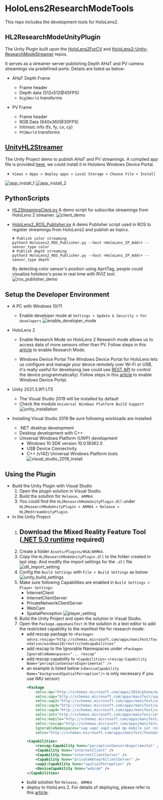 # HoloLens2ResearchModeTools

This repo includes the development tools for HoloLens2.

## HL2ResearchModeUnityPlugin
The Unity Plugin built upon the [HoloLens2ForCV](https://github.com/microsoft/HoloLens2ForCV) and [HoloLens2-Unity-ResearchModeStreamer](https://github.com/cgsaxner/HoloLens2-Unity-ResearchModeStreamer) repos.

It serves as a streamer server publishing Depth AHaT and PV camera streamings via predefined ports. Details are listed as below:

- AHaT Depth Frame
  - Frame header
  - Depth data (512x512@45FPS)
  - `Rig2World` transforms

- PV Frame
  - Frame header
  - RGB Data (640x360@30FPS)
  - Intrinsic info (fx, fy, cx, cy)
  - `PV2World` transforms

## [UnityHL2Streamer](UnityProjects\UnityHL2Streamer)
The Unity Project demo to publish AHaT and PV streamings.
A compiled app file is provided [here](UnityProjects\UnityHL2Streamer\App\UnityHL2Streamer_1.0.0.0_arm64.msixbundle), we could install it in Hololens Windows Device Portal.
- `Views > Apps > Deploy apps > Local Storage > Choose File > Install`

![app_install_1](docs/resources/unity_project/app_install_1.png)
![app_install_2](docs/resources/unity_project/app_install_2.png)

## PythonScripts
- [HL2StreamingCient.py](PythonScripts\HL2StreamingCient.py)
  A demo script for subscribe streamings from HoloLens 2 streamer.
![client_demo](docs/resources/python_client_demo.png)

- [HoloLens2_ROS_Publisher.py](PythonScripts\HoloLens2_ROS_Publisher.py)
  A demo Publisher script used in ROS to register streamings from HoloLens2 and publish as topics.
  ```shell
  # Publish color streaming
  python3 HoloLens2_ROS_Publisher.py --host <HoloLens_IP_Addr> --sensor_type color
  # Publish depth streaming
  python3 HoloLens2_ROS_Publisher.py --host <HoloLens_IP_Addr> --sensor_type depth
  ```
  By detecting color sensor's position using AprilTag, people could visualize hololens's pose in real time with RVIZ tool.
  ![ros_publisher_demo](docs/resources/hololens2_ROS_publisher_demo.gif)

## Setup the Developer Environment

- A PC with Windows 10/11
  - Enable developer mode at `Settings > Update & Security > For developers`
  ![enable_developer_mode](docs/resources/windows_developer_mode.png)

- HoloLens 2
  - Enable Research Mode on HoloLens 2
  Research mode allows us to access data of more sensors other than PV. Follow steps in this [article](https://docs.microsoft.com/en-us/windows/mixed-reality/develop/advanced-concepts/research-mode#enabling-research-mode-hololens-first-gen-and-hololens-2) to enable Research Mode.

  - Windows Device Portal
  The Windows Device Portal for HoloLens lets us configure and manage your device remotely over Wi-Fi or USB, it's really useful for developing (we could use [REST API](https://docs.microsoft.com/en-us/windows/mixed-reality/develop/advanced-concepts/device-portal-api-reference) to control the device programmatically). Follow steps in this [article](https://docs.microsoft.com/en-us/windows/mixed-reality/develop/advanced-concepts/using-the-windows-device-portal) to enable Windows Device Portal.

- Unity 2021.3.9f1 LTS
  - The Visual Studio 2019 will be installed by default
  - Check the module `Universal Windows Platform Build Support`
  ![unity_installation](docs/resources/unity_installation.png)

- Installing Visual Studio 2019
  Be sure following workloads are installed
  - .NET desktop development
  - Desktop development with C++
  - Universal Windows Platform (UWP) development
    - Windows 10 SDK version 10.0.18362.0
    - USB Device Connectivity
    - C++ (v142) Universal Windows Platform tools
  ![visual_studio_2019_install](docs/resources/visual_studio_2019_config.png)

## Using the Plugin
- Build the Unity Plugin with Visual Studio
  1. Open the plugin solution in Visual Studio.
  2. Build the solution for `Release, ARM64`.
  3. You could find the `HL2ResearchModeUnityPlugin.dll` under `HL2ResearchModeUnityPlugin > ARM64 > Release > HL2RmStreamUnityPlugin`.
- In the Unity Project
  1. Download the Mixed Reality Feature Tool ([.NET 5.0 runtime](https://dotnet.microsoft.com/download/dotnet/5.0) required)
        -
  2. Create a folder `Assets/Plugins/WSA/ARM64`.
  3. Copy the `HL2ResearchModeUnityPlugin.dll` to the folder created in last step. And modify the import settings for the `.dll` file
   ![dll_import_setting](docs/resources/dll_plugin_import_setting.png)
  4. Config the `Build Settings` with `File > Build Settings` as below:
   ![unity_build_settings](docs/resources/unity_build_settings.png)
  5. Make sure following Capabilities are enabled in `Build Settings > Player Settings`:
     - InternetClient
     - InternetClientServer
     - PrivateNetworkClientServer
     - WebCam
     - SpatialPerception
   ![player_setting](docs/resources/unity_player_setting.png)
  6. Build the Unity Project and open the solution in Visual Studio.
  7. Open the `Package.appxmanifest` in the solution in a text editor to add the restricted capability to the manifest file for research mode:
       - add rescap package to `<Package>`
       `xmlns:rescap="http://schemas.microsoft.com/appx/manifest/foundation/windows10/restrictedcapabilities"`
       - add rescap to the Ignorable Namespaces under `<Package>`
       `IgnorableNamespaces="... rescap"`
       - add rescap capability to `<Capabilities>`
       `<rescap:Capability Name="perceptionSensorsExperimental" />`
       - an example is listed below (`<DeviceCapability Name="backgroundSpatialPerception"/>` is only necessary if you use IMU sensor)
           ```xml
           <Package
               xmlns:mp="http://schemas.microsoft.com/appx/2014/phone/manifest"
               xmlns:uap="http://schemas.microsoft.com/appx/manifest/uap/windows10"
               xmlns:uap2="http://schemas.microsoft.com/appx/manifest/uap/windows10/2"
               xmlns:uap3="http://schemas.microsoft.com/appx/manifest/uap/windows10/3"
               xmlns:uap4="http://schemas.microsoft.com/appx/manifest/uap/windows10/4"
               xmlns:iot="http://schemas.microsoft.com/appx/manifest/iot/windows10"
               xmlns:mobile="http://schemas.microsoft.com/appx/manifest/mobile/windows10"
               xmlns:rescap="http://schemas.microsoft.com/appx/manifest/foundation/windows10/restrictedcapabilities"
               IgnorableNamespaces="uap uap2 uap3 uap4 mp mobile iot rescap"
               xmlns="http://schemas.microsoft.com/appx/manifest/foundation/windows10">

           <Capabilities>
               <rescap:Capability Name="perceptionSensorsExperimental" />
               <Capability Name="internetClient" />
               <Capability Name="internetClientServer" />
               <Capability Name="privateNetworkClientServer" />
               <uap2:Capability Name="spatialPerception" />
               <DeviceCapability Name="webcam" />
           </Capabilities>
           ```
       - build solution for `Release, ARM64`
       - deploy to HoloLens 2. For details of deploying, please refer to this [article](https://docs.microsoft.com/en-us/windows/mixed-reality/develop/advanced-concepts/using-visual-studio?tabs=hl2#deploying-a-hololens-app-over-wi-fi-or-usb).
